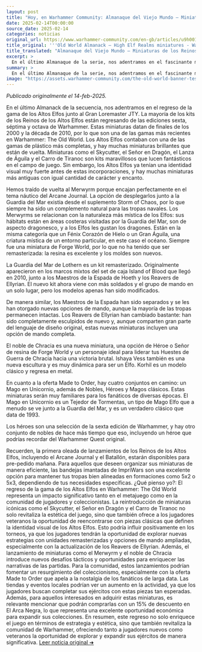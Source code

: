 ```yaml
---
layout: post
title: "Hoy, en Warhammer Community: Almanaque del Viejo Mundo – Miniaturas de los Reinos de los Altos Elfos - Comunidad Warhammer"
date: 2025-02-14T00:00:00
source_date: 2025-02-14
categories: noticias
original_url: https://www.warhammer-community.com/en-gb/articles/u9h0019a/old-world-almanack-high-elf-realms-miniatures/
title_original: '''Old World Almanack – High Elf Realms miniatures - Warhammer Community'''
title_translated: "Almanaque del Viejo Mundo – Miniaturas de los Reinos de los Altos Elfos - Comunidad Warhammer"
excerpt: >
  En el último Almanaque de la serie, nos adentramos en el fascinante mundo de los Altos Elfos con el Alto Maestro JTY. Esta nueva colección trae de vuelta kits icónicos de las ediciones 6ª, 7ª y 8ª de Warhammer, con miniaturas tan impresionantes como el Skycutter y el Lord en Dragón. Además, se reintroducen criaturas místicas como el Merwyrm, que encajan perfectamente en el tema náutico del Arcane Journal. Con nuevas opciones de mando y figuras remasterizadas, esta colección promete deleitar tanto a veteranos como a nuevos aficionados. ¡Prepárate para redescubrir la magia de los Altos Elfos en Warhammer: The Old World!
summary: >
  En el último Almanaque de la serie, nos adentramos en el fascinante mundo de los Altos Elfos con el Alto Maestro JTY. Esta nueva colección trae de vuelta kits icónicos de las ediciones 6ª, 7ª y 8ª de Warhammer, con miniaturas tan impresionantes como el Skycutter y el Lord en Dragón. Además, se reintroducen criaturas místicas como el Merwyrm, que encajan perfectamente en el tema náutico del Arcane Journal. Con nuevas opciones de mando y figuras remasterizadas, esta colección promete deleitar tanto a veteranos como a nuevos aficionados. ¡Prepárate para redescubrir la magia de los Altos Elfos en Warhammer: The Old World!
image: "https://assets.warhammer-community.com/the-old-world-banner-test.jpg"
---
```


*Publicado originalmente el 14-feb-2025.*

En el último Almanack de la secuencia, nos adentramos en el regreso de la gama de los Altos Elfos junto al Gran Loremaster JTY. La mayoría de los kits de los Reinos de los Altos Elfos están regresando de las ediciones sexta, séptima y octava de Warhammer. Estas miniaturas datan de finales de los 2000 y la década de 2010, por lo que son una de las gamas más recientes en Warhammer: The Old World. Los Altos Elfos contaban con una de las gamas de plástico más completas, y hay muchas miniaturas brillantes que están de vuelta. Miniaturas como el Skycutter, el Señor en Dragón, el Lanza de Águila y el Carro de Tiranoc son kits maravillosos que lucen fantásticos en el campo de juego. Sin embargo, los Altos Elfos ya tenían una identidad visual muy fuerte antes de estas incorporaciones, y hay muchas miniaturas más antiguas con igual cantidad de carácter y encanto.

Hemos traído de vuelta al Merwyrm porque encajan perfectamente en el tema náutico del Arcane Journal. La opción de desplegarlos junto a la Guardia del Mar existía desde el suplemento Storm of Chaos, por lo que siempre ha sido un complemento natural para las tropas navales. Los Merwyrms se relacionan con la naturaleza más mística de los Elfos: sus hábitats están en áreas costeras visitadas por la Guardia del Mar, son de aspecto dragonesco, y a los Elfos les gustan los dragones. Están en la misma categoría que un Fénix Corazón de Hielo o un Gran Águila, una criatura mística de un entorno particular, en este caso el océano. Siempre fue una miniatura de Forge World, por lo que no ha tenido que ser remasterizada: la resina es excelente y los moldes son nuevos.

La Guardia del Mar de Lothern es un kit remasterizado. Originalmente aparecieron en los marcos mixtos del set de caja Island of Blood que llegó en 2010, junto a los Maestros de la Espada de Hoeth y los Reavers de Ellyrian. El nuevo kit ahora viene con más soldados y el grupo de mando en un solo lugar, pero los modelos apenas han sido modificados.

De manera similar, los Maestros de la Espada han sido separados y se les han otorgado nuevas opciones de mando, aunque la mayoría de las tropas permanecen intactas. Los Reavers de Ellyrian han cambiado bastante: han sido completamente esculpidos de nuevo y, aunque comparten gran parte del lenguaje de diseño original, estas nuevas miniaturas incluyen una opción de mando completa.

El noble de Chracia es una nueva miniatura, una opción de Héroe o Señor de resina de Forge World y un personaje ideal para liderar tus Huestes de Guerra de Chracia hacia una victoria brutal. Ishaya Vess también es una nueva escultura y es muy dinámica para ser un Elfo. Korhil es un modelo clásico y regresa en metal.

En cuanto a la oferta Made to Order, hay cuatro conjuntos en camino: un Mago en Unicornio, además de Nobles, Héroes y Magos clásicos. Estas miniaturas serán muy familiares para los fanáticos de diversas épocas. El Mago en Unicornio es un Tejedor de Tormentas, un tipo de Mago Elfo que a menudo se ve junto a la Guardia del Mar, y es un verdadero clásico que data de 1993.

Los héroes son una selección de la sexta edición de Warhammer, y hay otro conjunto de nobles de hace más tiempo que eso, incluyendo un héroe que podrías recordar del Warhammer Quest original.

Recuerden, la primera oleada de lanzamientos de los Reinos de los Altos Elfos, incluyendo el Arcane Journal y el Batallón, estarán disponibles para pre-pedido mañana. Para aquellos que deseen organizar sus miniaturas de manera eficiente, las bandejas imantadas de ImpriWars son una excelente opción para mantener tus tropas bien alineadas en formaciones como 5x2 o 5x3, dependiendo de tus necesidades específicas.
¿Qué pienso yo?: El regreso de la gama de los Altos Elfos en Warhammer: The Old World representa un impacto significativo tanto en el metajuego como en la comunidad de jugadores y coleccionistas. La reintroducción de miniaturas icónicas como el Skycutter, el Señor en Dragón y el Carro de Tiranoc no solo revitaliza la estética del juego, sino que también ofrece a los jugadores veteranos la oportunidad de reencontrarse con piezas clásicas que definen la identidad visual de los Altos Elfos. Esto podría influir positivamente en los torneos, ya que los jugadores tendrán la oportunidad de explorar nuevas estrategias con unidades remasterizadas y opciones de mando ampliadas, especialmente con la actualización de los Reavers de Ellyrian. Además, el lanzamiento de miniaturas como el Merwyrm y el noble de Chracia introduce nuevos desafíos tácticos y oportunidades para enriquecer las narrativas de las partidas. Para la comunidad, estos lanzamientos podrían fomentar un resurgimiento del coleccionismo, especialmente con la oferta Made to Order que apela a la nostalgia de los fanáticos de larga data. Las tiendas y eventos locales podrían ver un aumento en la actividad, ya que los jugadores buscan completar sus ejércitos con estas piezas tan esperadas. Además, para aquellos interesados en adquirir estas miniaturas, es relevante mencionar que podrán comprarlas con un 15% de descuento en El Arca Negra, lo que representa una excelente oportunidad económica para expandir sus colecciones. En resumen, este regreso no solo enriquece el juego en términos de estrategia y estética, sino que también revitaliza la comunidad de Warhammer, ofreciendo tanto a jugadores nuevos como veteranos la oportunidad de explorar y expandir sus ejércitos de manera significativa.
[Leer noticia original ➜](https://www.warhammer-community.com/en-gb/articles/u9h0019a/old-world-almanack-high-elf-realms-miniatures/)
